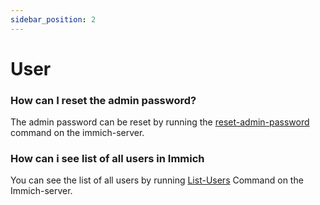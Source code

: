```yaml
---
sidebar_position: 2
---
```


# User

### How can I reset the admin password?

The admin password can be reset by running the [reset-admin-password](/docs/administration/server-commands.md) command on the immich-server.

### How can i see list of all users in Immich 

You can see the list of all users by running [List-Users](/docs/administration/server-commands.md) Command on the Immich-server.

